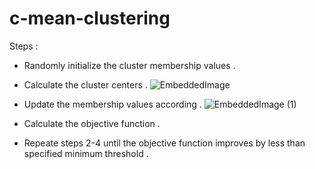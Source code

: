 # c-mean-clustering
Steps :
- Randomly initialize the cluster membership values .
- Calculate the cluster centers .
![EmbeddedImage](https://user-images.githubusercontent.com/64855553/229279712-de7b5232-c2ac-468b-8780-202a78f7009d.jpg)

- Update the membership values according .
![EmbeddedImage (1)](https://user-images.githubusercontent.com/64855553/229279737-3ec5d065-380f-4aec-9114-db1b2f1ee2ef.jpg)

- Calculate the objective function .
- Repeate steps 2-4 until the objective function improves by less than specified minimum threshold .
